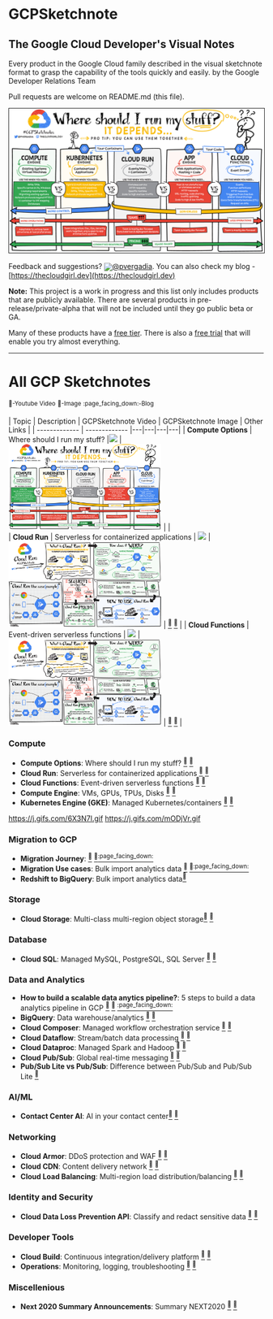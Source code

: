 # GCPSketchnote

## The Google Cloud Developer's Visual Notes
Every product in the Google Cloud family described in the visual sketchnote format to grasp the capability of the tools quickly and easily.
by the Google Developer Relations Team

Pull requests are welcome on README.md (this file).

<a target="_blank" href="vs.jpg"><img border="1" alt="Where should I run my stuff on Google Cloud" src="vs.jpg"></a>

Feedback and suggestions? <img width="40" valign="middle" src="https://storage.googleapis.com/gregsramblings-downloads/Twitter_Logo_Blue.png">[@pvergadia](https://twitter.com/pvergadia). You can also check my blog - [https://thecloudgirl.dev](https://thecloudgirl.dev)

**Note:** This project is a work in progress and this list only includes products that are publicly available. There are several products in pre-release/private-alpha that will not be included until they go public beta or GA.

Many of these products have a [free tier](https://cloud.google.com/free/). There is also a [free trial](https://console.cloud.google.com/freetrial) that will enable you try almost everything.

----------------------------
# All GCP Sketchnotes
<sup>:link:-Youtube Video</sup>
<sup>:page_facing_up:-Image</sup>
<sup>:page_facing_down:-Blog</sup>


| Topic  | Description | GCPSketchnote Video | GCPSketchnote Image | Other Links |
| ------------- | ------------- |---|---|---|---|
| **Compute Options**  | Where should I run my stuff?  |[<img src="https://img.youtube.com/vi/hEK5SMzI_n4/sddefault.jpg" width="40%" >](https://www.youtube.com/watch?v=hEK5SMzI_n4&list=PLTWE_lmu2InBzuPmOcgAYP7U80a87cpJd) | [<img src="vs.jpg" width="60%" >](https://thecloudgirl.dev/gcpsketchnote1.html) |  |   
| **Cloud Run**  | Serverless for containerized applications  | [<img src="https://img.youtube.com/vi/oR4btKLRdn4/sddefault.jpg" width="40%">](https://www.youtube.com/watch?v=oR4btKLRdn4&list=PLTWE_lmu2InBzuPmOcgAYP7U80a87cpJd) | [<img src="CloudRun.png" width="60%">](https://thecloudgirl.dev/CloudRun.html) | [<sup>:link:</sup>](https://cloud.google.com/run/) [<sup>:page_facing_up:</sup>](https://cloud.google.com/run/docs/) | 
| **Cloud Functions**  | Event-driven serverless functions  | [<img src="https://img.youtube.com/vi/LTMChfWBHb0/sddefault.jpg" width="40%">](https://www.youtube.com/watch?v=LTMChfWBHb0&list=PLTWE_lmu2InBzuPmOcgAYP7U80a87cpJd) | [<img src="CloudRun.png" width="60%">](https://thecloudgirl.dev/CloudFunctions.html) | [<sup>:link:</sup>](https://cloud.google.com/functions/) [<sup>:page_facing_up:</sup>](https://cloud.google.com/functions/docs/) | 



### Compute

* **Compute Options**: Where should I run my stuff? [<sup>:link:</sup>](https://www.youtube.com/watch?v=hEK5SMzI_n4&list=PLTWE_lmu2InBzuPmOcgAYP7U80a87cpJd) [<sup>:page_facing_up:</sup>](https://thecloudgirl.dev/gcpsketchnote1.html)
* **Cloud Run**: Serverless for containerized applications [<sup>:link:</sup>](https://www.youtube.com/watch?v=oR4btKLRdn4&list=PLTWE_lmu2InBzuPmOcgAYP7U80a87cpJd) [<sup>:page_facing_up:</sup>](https://thecloudgirl.dev/CloudRun.html)
* **Cloud Functions**: Event-driven serverless functions [<sup>:link:</sup>](https://www.youtube.com/watch?v=LTMChfWBHb0&list=PLTWE_lmu2InBzuPmOcgAYP7U80a87cpJd) [<sup>:page_facing_up:</sup>](https://thecloudgirl.dev/CloudFunctions.html)
* **Compute Engine**: VMs, GPUs, TPUs, Disks [<sup>:link:</sup>](https://www.youtube.com/watch?v=s1LxRhjPJ7E&list=PLTWE_lmu2InBzuPmOcgAYP7U80a87cpJd) [<sup>:page_facing_up:</sup>](https://thecloudgirl.dev/gcpsketchnote2.html)
* **Kubernetes Engine (GKE)**: Managed Kubernetes/containers [<sup>:link:</sup>](https://www.youtube.com/watch?v=F8s-DAfMtRM&list=PLTWE_lmu2InBzuPmOcgAYP7U80a87cpJd) [<sup>:page_facing_up:</sup>](https://thecloudgirl.dev/GKE.html)

https://j.gifs.com/6X3N7l.gif
https://j.gifs.com/mODjVr.gif


### Migration to GCP  
  
* **Migration Journey**: [<sup>:link:</sup>](https://www.youtube.com/watch?v=ZDn6zIaBfas&list=PLTWE_lmu2InBzuPmOcgAYP7U80a87cpJd) [<sup>:page_facing_up:</sup>](https://thecloudgirl.dev/MigrationJourney.html)[<sup>:page_facing_down:</sup>](https://cloud.google.com/blog/topics/developers-practitioners/google-cloud-migration-made-easy)
* **Migration Use cases**: Bulk import analytics data [<sup>:link:</sup>](https://www.youtube.com/watch?v=eWlQ-8AfDz4&list=PLTWE_lmu2InBzuPmOcgAYP7U80a87cpJd) [<sup>:page_facing_up:</sup>](https://thecloudgirl.dev/MigrationCheatsheet.html)[<sup>:page_facing_down:</sup>](https://cloud.google.com/blog/topics/developers-practitioners/google-cloud-migration-made-easy)
* **Redshift to BigQuery**: Bulk import analytics data[<sup>:page_facing_up:</sup>](https://thecloudgirl.dev/redshifttobq.html)


### Storage
  
* **Cloud Storage**: Multi-class multi-region object storage[<sup>:link:</sup>](https://www.youtube.com/watch?v=BeYr34swAVE&list=PLTWE_lmu2InBzuPmOcgAYP7U80a87cpJd) [<sup>:page_facing_up:</sup>](https://thecloudgirl.dev/CloudStorage.html)
  
### Database 
  
* **Cloud SQL**: Managed MySQL, PostgreSQL, SQL Server [<sup>:link:</sup>](https://www.youtube.com/watch?v=nGwOPAqgX7U&list=PLTWE_lmu2InBzuPmOcgAYP7U80a87cpJd) [<sup>:page_facing_up:</sup>](https://thecloudgirl.dev/gcpsketchnote3.html)
  
### Data and Analytics 
  
* **How to build a scalable data anytics pipeline?**: 5 steps to build a data analytics pipeline in GCP [<sup>:link:</sup>](https://www.youtube.com/watch?v=iIxq9x8jBa8&list=PLTWE_lmu2InBzuPmOcgAYP7U80a87cpJd) [<sup>:page_facing_up:</sup>](https://thecloudgirl.dev/analytics.html) [<sup>:page_facing_down:</sup>](https://www.freecodecamp.org/news/scalable-data-analytics-pipeline/)
* **BigQuery**: Data warehouse/analytics [<sup>:link:</sup>](https://www.youtube.com/watch?v=So-tVyBQt8E&list=PLTWE_lmu2InBzuPmOcgAYP7U80a87cpJd) [<sup>:page_facing_up:</sup>](https://thecloudgirl.dev/bigquery.html)
* **Cloud Composer**: Managed workflow orchestration service [<sup>:link:</sup>](https://www.youtube.com/watch?v=BRQw064uaMg&list=PLTWE_lmu2InBzuPmOcgAYP7U80a87cpJd) [<sup>:page_facing_up:</sup>](https://thecloudgirl.dev/Composer.html)
* **Cloud Dataflow**: Stream/batch data processing [<sup>:link:</sup>](https://www.youtube.com/watch?v=WRspZRG9e90&list=PLTWE_lmu2InBzuPmOcgAYP7U80a87cpJd) [<sup>:page_facing_up:</sup>](https://thecloudgirl.dev/dataflow.html)
* **Cloud Dataproc**: Managed Spark and Hadoop [<sup>:link:</sup>](https://www.youtube.com/watch?v=32oJE-fSzm0&list=PLTWE_lmu2InBzuPmOcgAYP7U80a87cpJd) [<sup>:page_facing_up:</sup>](https://thecloudgirl.dev/Dataproc.html/)
* **Cloud Pub/Sub**: Global real-time messaging [<sup>:link:</sup>](https://www.youtube.com/watch?v=JrKEErlWvzA&list=PLTWE_lmu2InBzuPmOcgAYP7U80a87cpJd) [<sup>:page_facing_up:</sup>](https://thecloudgirl.dev/pubsub.html)
* **Pub/Sub Lite vs Pub/Sub**: Difference between Pub/Sub and Pub/Sub Lite [<sup>:page_facing_up:</sup>](https://thecloudgirl.dev/gcpsketchnote4.html)


### AI/ML 

* **Contact Center AI**: AI in your contact center[<sup>:link:</sup>](https://www.youtube.com/watch?v=oGHa3hyMMsc&list=PLTWE_lmu2InBzuPmOcgAYP7U80a87cpJd) [<sup>:page_facing_up:</sup>](https://thecloudgirl.dev/CCAI.html)


### Networking 

* **Cloud Armor**: DDoS protection and WAF [<sup>:link:</sup>](hhttps://www.youtube.com/watch?v=w6Z5Ps0rXvk&list=PLTWE_lmu2InBzuPmOcgAYP7U80a87cpJd) [<sup>:page_facing_up:</sup>](https://thecloudgirl.dev/CloudArmor.html)
* **Cloud CDN**: Content delivery network [<sup>:link:</sup>](https://www.youtube.com/watch?v=EumuFAfTWJY&list=PLTWE_lmu2InBzuPmOcgAYP7U80a87cpJd) [<sup>:page_facing_up:</sup>](https://thecloudgirl.dev/CDN.html)
* **Cloud Load Balancing**: Multi-region load distribution/balancing [<sup>:link:</sup>](https://www.youtube.com/watch?v=0fQr7TRhnnU&list=PLTWE_lmu2InBzuPmOcgAYP7U80a87cpJd) [<sup>:page_facing_up:</sup>](https://thecloudgirl.dev/CLB.html)


### Identity and Security

* **Cloud Data Loss Prevention API**: Classify and redact sensitive data [<sup>:link:</sup>](https://www.youtube.com/watch?v=ab_Dctdu2G8&list=PLTWE_lmu2InBzuPmOcgAYP7U80a87cpJd) [<sup>:page_facing_up:</sup>](https://thecloudgirl.dev/dlp.html)


### Developer Tools  
  
* **Cloud Build**: Continuous integration/delivery platform [<sup>:link:</sup>](https://www.youtube.com/watch?v=Bvo6jzC3J_A&list=PLTWE_lmu2InBzuPmOcgAYP7U80a87cpJd) [<sup>:page_facing_up:</sup>](https://thecloudgirl.dev/CloudBuild.html)
* **Operations**: Monitoring, logging, troubleshooting [<sup>:link:</sup>](https://www.youtube.com/watch?v=Y7L2y6NVa9Y&list=PLTWE_lmu2InBzuPmOcgAYP7U80a87cpJd) [<sup>:page_facing_up:</sup>](https://thecloudgirl.dev/ops.html)

  
### Miscellenious  
  
* **Next 2020 Summary Announcements**: Summary NEXT2020 [<sup>:link:</sup>](https://www.youtube.com/watch?v=7OBTwoBZ404&list=PLTWE_lmu2InBzuPmOcgAYP7U80a87cpJd) [<sup>:page_facing_up:</sup>](https://thecloudgirl.dev/NEXT2020.html)


